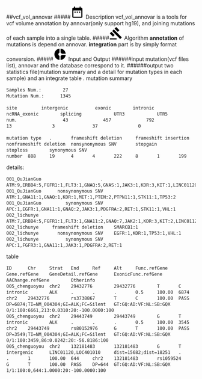 ##vcf_vol_annovar
#####![Des](icos/date.png)  Description
vcf_vol_annovar is a tools for vcf volume annotation by annovar(only support hg19), and joining mutations of each sample into a single table.
#####![Alg](icos/gavel.png)  Algorithm
**annotation** of mutations is depend on annovar.
**integration** part is by simply format conversion.
#####![samll](icos/small.png) Input and Output
######input
mutation(vcf files list), annovar and the database correspond to it. 
######output
two statistics file(mutation summary and a detail for mutation types in each sample) and an integrate table .
mutation summary
```
Samples Num.:        27
Mutation Num.:      1345

site         intergenic          exonic        intronic    ncRNA_exonic        splicing            UTR3            UTR5
num.                 43             457             792              13               3              37               0 

mutation type   .       frameshift deletion     frameshift insertion    nonframeshift deletion  nonsynonymous SNV       stopgain        stoploss        synonymous SNV
number  888     19      4       4       222     8       1       199
```
details:
```
001_QuJianGuo                      .    ATM:9,ERBB4:5,FGFR1:1,FLT3:1,GNAQ:5,GNAS:1,JAK3:1,KDR:3,KIT:1,LINC01120,LOC401010:1,OR11H1,CCT8L2:1,PIK3CA:1,PTEN:1,PTENP1:1,SMO:2,TP53:1
001_QuJianGuo      nonsynonymous SNV    ATM:1,GNA11:1,GNAQ:1,KDR:1,MET:1,PTEN:2,PTPN11:1,STK11:1,TP53:2
001_QuJianGuo         synonymous SNV    APC:1,EGFR:1,GNA11:1,GNAQ:2,JAK3:1,PDGFRA:2,RET:1,STK11:1,VHL:1
002_lichunye                       .    ATM:7,ERBB4:5,FGFR1:1,FLT3:1,GNA11:2,GNAQ:7,JAK2:1,KDR:3,KIT:2,LINC01120,LOC401010:1,OR11H1,CCT8L2:1,PIK3CA:1,PTEN:1,SMARCB1:1,SMO:1,TP53:2
002_lichunye     frameshift deletion    SMARCB1:1
002_lichunye       nonsynonymous SNV    EGFR:1,KDR:1,TP53:1,VHL:1
002_lichunye          synonymous SNV    APC:1,FGFR3:1,GNA11:1,JAK3:1,PDGFRA:2,RET:1
```
table
```
ID      Chr     Strat   End     Ref     Alt     Func.refGene    Gene.refGene    GeneDetail.refGene      ExonicFunc.refGene      AAChange.refGene        Otherinfo
005_chenguoyou  chr2    29432776        29432776        T       C       intronic        ALK     .       .       .       0.5     100.00  6874    chr2    29432776        rs3738867       T       C       100.00  PASS    DP=6874;TI=NM_004304;GI=ALK;FC=Silent   GT:GQ:AD:VF:NL:SB:GQX   0/1:100:6661,213:0.0310:20:-100.0000:100
005_chenguoyou  chr2    29443749        29443749        G       T       intronic        ALK     .       .       .       0.5     100.00  3545    chr2    29443749        rs80152976      G       T       100.00  PASS    DP=3549;TI=NM_004304;GI=ALK;FC=Silent   GT:GQ:AD:VF:NL:SB:GQX   0/1:100:3459,86:0.0242:20:-56.8186:100
005_chenguoyou  chr2    132181483       132181483       G       T       intergenic      LINC01120,LOC401010     dist=15682;dist=18251   .       .       1       100.00  644     chr2    132181483       rs1059524       G       T       100.00  PASS    DP=644  GT:GQ:AD:VF:NL:SB:GQX   1/1:100:0,644:1.0000:20:-100.0000:100
```
